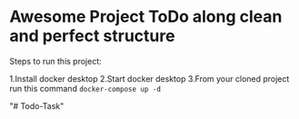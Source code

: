 # Awesome Project ToDo along clean and perfect structure

Steps to run this project:

1.Install docker desktop
2.Start docker desktop 
3.From your cloned project run this command `docker-compose up -d`

"# Todo-Task" 

